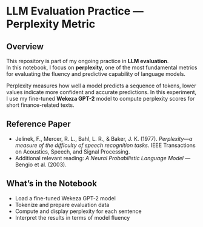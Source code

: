 # LLM Evaluation Practice — Perplexity Metric

## Overview
This repository is part of my ongoing practice in **LLM evaluation**.  
In this notebook, I focus on **perplexity**, one of the most fundamental metrics for evaluating the fluency and predictive capability of language models.

Perplexity measures how well a model predicts a sequence of tokens, lower values indicate more confident and accurate predictions. In this experiment, I use my fine-tuned **Wekeza GPT-2** model to compute perplexity scores for short finance-related texts.

## Reference Paper
- Jelinek, F., Mercer, R. L., Bahl, L. R., & Baker, J. K. (1977). *Perplexity—a measure of the difficulty of speech recognition tasks*. IEEE Transactions on Acoustics, Speech, and Signal Processing.
- Additional relevant reading: *A Neural Probabilistic Language Model* — Bengio et al. (2003).

## What’s in the Notebook
- Load a fine-tuned Wekeza GPT-2 model
- Tokenize and prepare evaluation data
- Compute and display perplexity for each sentence
- Interpret the results in terms of model fluency

